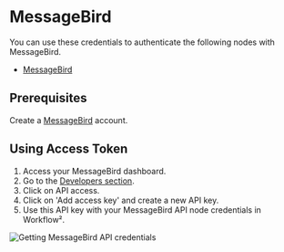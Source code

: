# MessageBird

You can use these credentials to authenticate the following nodes with MessageBird.
- [MessageBird](/workflow/integrations/nodes/n8n-nodes-base.messageBird/)

## Prerequisites

Create a [MessageBird](https://www.messagebird.com/en/) account. 

## Using Access Token

1. Access your MessageBird dashboard.
2. Go to the [Developers section](https://dashboard.messagebird.com/en/developers/access).
3. Click on API access.
4. Click on 'Add access key' and create a new API key.
5. Use this API key with your MessageBird API node credentials in Workflow².

![Getting MessageBird API credentials](/_images/integrations/credentials/messagebird/using-access-token.gif)

